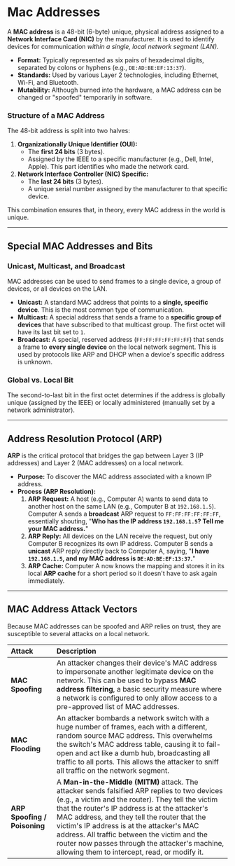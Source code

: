 # Mac Addresses
A **MAC address** is a 48-bit (6-byte) unique, physical address assigned to a **Network Interface Card (NIC)** by the manufacturer. It is used to identify devices for communication *within a single, local network segment (LAN)*.

*   **Format:** Typically represented as six pairs of hexadecimal digits, separated by colons or hyphens (e.g., `DE:AD:BE:EF:13:37`).
*   **Standards:** Used by various Layer 2 technologies, including Ethernet, Wi-Fi, and Bluetooth.
*   **Mutability:** Although burned into the hardware, a MAC address can be changed or "spoofed" temporarily in software.

### Structure of a MAC Address
The 48-bit address is split into two halves:
1.  **Organizationally Unique Identifier (OUI):**
    *   The **first 24 bits** (3 bytes).
    *   Assigned by the IEEE to a specific manufacturer (e.g., Dell, Intel, Apple). This part identifies who made the network card.
2.  **Network Interface Controller (NIC) Specific:**
    *   The **last 24 bits** (3 bytes).
    *   A unique serial number assigned by the manufacturer to that specific device.

This combination ensures that, in theory, every MAC address in the world is unique.

---

## Special MAC Addresses and Bits

### Unicast, Multicast, and Broadcast
MAC addresses can be used to send frames to a single device, a group of devices, or all devices on the LAN.

*   **Unicast:** A standard MAC address that points to a **single, specific device**. This is the most common type of communication.
*   **Multicast:** A special address that sends a frame to a **specific group of devices** that have subscribed to that multicast group. The first octet will have its last bit set to `1`.
*   **Broadcast:** A special, reserved address (`FF:FF:FF:FF:FF:FF`) that sends a frame to **every single device** on the local network segment. This is used by protocols like ARP and DHCP when a device's specific address is unknown.

### Global vs. Local Bit
The second-to-last bit in the first octet determines if the address is globally unique (assigned by the IEEE) or locally administered (manually set by a network administrator).

---

## Address Resolution Protocol (ARP)

**ARP** is the critical protocol that bridges the gap between Layer 3 (IP addresses) and Layer 2 (MAC addresses) on a local network.

*   **Purpose:** To discover the MAC address associated with a known IP address.
*   **Process (ARP Resolution):**
    1.  **ARP Request:** A host (e.g., Computer A) wants to send data to another host on the same LAN (e.g., Computer B at `192.168.1.5`). Computer A sends a **broadcast** ARP request to `FF:FF:FF:FF:FF:FF`, essentially shouting, "**Who has the IP address `192.168.1.5`? Tell me your MAC address.**"
    2.  **ARP Reply:** All devices on the LAN receive the request, but only Computer B recognizes its own IP address. Computer B sends a **unicast** ARP reply directly back to Computer A, saying, "**I have `192.168.1.5`, and my MAC address is `DE:AD:BE:EF:13:37`.**"
    3.  **ARP Cache:** Computer A now knows the mapping and stores it in its local **ARP cache** for a short period so it doesn't have to ask again immediately.

---

## MAC Address Attack Vectors

Because MAC addresses can be spoofed and ARP relies on trust, they are susceptible to several attacks on a local network.

| Attack | Description |
| :--- | :--- |
| **MAC Spoofing** | An attacker changes their device's MAC address to impersonate another legitimate device on the network. This can be used to bypass **MAC address filtering**, a basic security measure where a network is configured to only allow access to a pre-approved list of MAC addresses. |
| **MAC Flooding** | An attacker bombards a network switch with a huge number of frames, each with a different, random source MAC address. This overwhelms the switch's MAC address table, causing it to fail-open and act like a dumb hub, broadcasting all traffic to all ports. This allows the attacker to sniff all traffic on the network segment. |
| **ARP Spoofing / Poisoning**| A **Man-in-the-Middle (MITM)** attack. The attacker sends falsified ARP replies to two devices (e.g., a victim and the router). They tell the victim that the router's IP address is at the attacker's MAC address, and they tell the router that the victim's IP address is at the attacker's MAC address. All traffic between the victim and the router now passes through the attacker's machine, allowing them to intercept, read, or modify it. |
